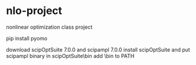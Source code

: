 # nlo-project
nonlinear optimization class project

pip install pyomo

download scipOptSuite 7.0.0 and scipampl 7.0.0
install scipOptSuite and put scipampl binary in scipOptSuite\bin
add \bin to PATH